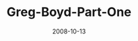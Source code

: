 ---
layout: music 
title: "Greg-Boyd-Part-One"
series: "Next Level: Greg Boyd"
date: 2008-10-13 
description: "Greg Boyd discusses the Kingdom of God, what it is and what it means."
audio: "http://s3.amazonaws.com/crossroadsaudiomessages/KingdomNL1.mp3"
audio-duration: "56:08"
src: "http://www.crossroads.net/players/media/mediumHz/DefaultVideoImage.jpg"
---